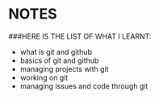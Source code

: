 # NOTES

###HERE IS THE LIST OF WHAT I LEARNT:
-  what is git and github
-  basics of git and github
-  managing projects with git
-  working on git
-  managing issues and code through git
